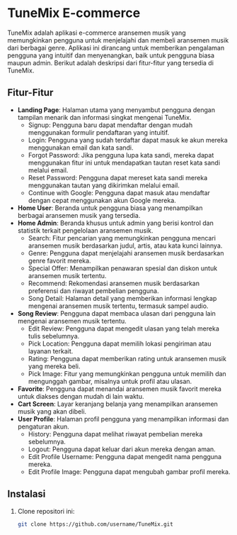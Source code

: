# TuneMix E-commerce

TuneMix adalah aplikasi e-commerce aransemen musik yang memungkinkan pengguna untuk menjelajahi dan membeli aransemen musik dari berbagai genre. Aplikasi ini dirancang untuk memberikan pengalaman pengguna yang intuitif dan menyenangkan, baik untuk pengguna biasa maupun admin. Berikut adalah deskripsi dari fitur-fitur yang tersedia di TuneMix.
 
## Fitur-Fitur
- **Landing Page**: Halaman utama yang menyambut pengguna dengan tampilan menarik dan informasi singkat mengenai TuneMix.
  - Signup: Pengguna baru dapat mendaftar dengan mudah menggunakan formulir pendaftaran yang intuitif.
  - Login: Pengguna yang sudah terdaftar dapat masuk ke akun mereka menggunakan email dan kata sandi.
  - Forgot Password: Jika pengguna lupa kata sandi, mereka dapat menggunakan fitur ini untuk mendapatkan tautan reset kata sandi melalui email.
  - Reset Password: Pengguna dapat mereset kata sandi mereka menggunakan tautan yang dikirimkan melalui email.
  - Continue with Google: Pengguna dapat masuk atau mendaftar dengan cepat menggunakan akun Google mereka.
- **Home User**: Beranda untuk pengguna biasa yang menampilkan berbagai aransemen musik yang tersedia.
- **Home Admin**: Beranda khusus untuk admin yang berisi kontrol dan statistik terkait pengelolaan aransemen musik.
  - Search: Fitur pencarian yang memungkinkan pengguna mencari aransemen musik berdasarkan judul, artis, atau kata kunci lainnya.
  - Genre: Pengguna dapat menjelajahi aransemen musik berdasarkan genre favorit mereka.
  - Special Offer: Menampilkan penawaran spesial dan diskon untuk aransemen musik tertentu.
  - Recommend: Rekomendasi aransemen musik berdasarkan preferensi dan riwayat pembelian pengguna.
  - Song Detail: Halaman detail yang memberikan informasi lengkap mengenai aransemen musik tertentu, termasuk sampel audio.
- **Song Review**: Pengguna dapat membaca ulasan dari pengguna lain mengenai aransemen musik tertentu.
  - Edit Review: Pengguna dapat mengedit ulasan yang telah mereka tulis sebelumnya.
  - Pick Location: Pengguna dapat memilih lokasi pengiriman atau layanan terkait.
  - Rating: Pengguna dapat memberikan rating untuk aransemen musik yang mereka beli.
  - Pick Image: Fitur yang memungkinkan pengguna untuk memilih dan mengunggah gambar, misalnya untuk profil atau ulasan.
- **Favorite**: Pengguna dapat menandai aransemen musik favorit mereka untuk diakses dengan mudah di lain waktu.
- **Cart Screen**: Layar keranjang belanja yang menampilkan aransemen musik yang akan dibeli.
- **User Profile**: Halaman profil pengguna yang menampilkan informasi dan pengaturan akun.
  - History: Pengguna dapat melihat riwayat pembelian mereka sebelumnya. 
  - Logout: Pengguna dapat keluar dari akun mereka dengan aman.
  - Edit Profile Username: Pengguna dapat mengedit nama pengguna mereka.
  - Edit Profile Image: Pengguna dapat mengubah gambar profil mereka.

## Instalasi

1. Clone repositori ini:
   ```bash
   git clone https://github.com/username/TuneMix.git
